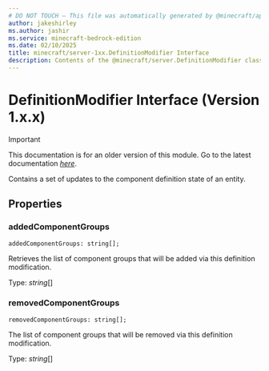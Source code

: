 ```yaml
---
# DO NOT TOUCH — This file was automatically generated by @minecraft/api-docs-generator, to report problems file an issue at https://github.com/Mojang/minecraft-scripting-libraries
author: jakeshirley
ms.author: jashir
ms.service: minecraft-bedrock-edition
ms.date: 02/10/2025
title: minecraft/server-1xx.DefinitionModifier Interface
description: Contents of the @minecraft/server.DefinitionModifier class (Version 1.x.x).
---
```

# DefinitionModifier Interface (Version 1.x.x)

> [!IMPORTANT]
> This documentation is for an older version of this module. Go to the latest documentation [*here*](../../../scriptapi/minecraft/server/DefinitionModifier.md).

Contains a set of updates to the component definition state of an entity.

## Properties

### **addedComponentGroups**
`addedComponentGroups: string[];`

Retrieves the list of component groups that will be added via this definition modification.

Type: *string*[]

### **removedComponentGroups**
`removedComponentGroups: string[];`

The list of component groups that will be removed via this definition modification.

Type: *string*[]
